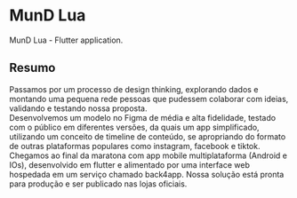 # MunD Lua

MunD Lua - Flutter application.

## Resumo

Passamos por um processo de design thinking, explorando dados e montando uma pequena rede pessoas que pudessem colaborar com ideias, validando e testando nossa proposta.    
Desenvolvemos um modelo no Figma de média e alta fidelidade, testado com o público em diferentes versões, da quais um app simplificado, utilizando um conceito de timeline de conteúdo, se apropriando do formato de outras plataformas populares como instagram, facebook e tiktok.
Chegamos ao final da maratona com app mobile multiplataforma (Android e IOs), desenvolvido em flutter e alimentado por uma interface web hospedada em um serviço chamado back4app. Nossa solução está pronta para produção e ser publicado nas lojas oficiais.

